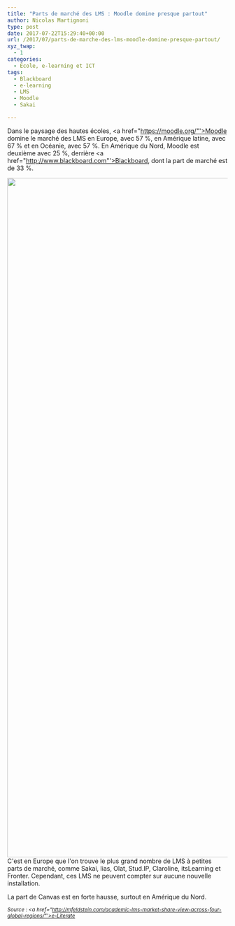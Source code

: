 ```yaml
---
title: "Parts de marché des LMS : Moodle domine presque partout"
author: Nicolas Martignoni
type: post
date: 2017-07-22T15:29:40+00:00
url: /2017/07/parts-de-marche-des-lms-moodle-domine-presque-partout/
xyz_twap:
  - 1
categories:
  - École, e-learning et ICT
tags:
  - Blackboard
  - e-learning
  - LMS
  - Moodle
  - Sakai

---
```

Dans le paysage des hautes écoles, <a href="https://moodle.org/"'>Moodle</a> domine le marché des LMS en Europe, avec 57 %, en Amérique latine, avec 67 % et en Océanie, avec 57 %. En Amérique du Nord, Moodle est deuxième avec 25 %, derrière <a href="http://www.blackboard.com"'>Blackboard</a>, dont la part de marché est de 33 %.

[<img class="alignnone wp-image-1365 size-full" src="https://blog.martignoni.net/wp-content/uploads/2017/07/Global-regions-2-1.png" alt="" width="1862" height="1553" srcset="https://blog.martignoni.net/wp-content/uploads/2017/07/Global-regions-2-1.png 1862w, https://blog.martignoni.net/wp-content/uploads/2017/07/Global-regions-2-1-300x250.png 300w, https://blog.martignoni.net/wp-content/uploads/2017/07/Global-regions-2-1-768x641.png 768w, https://blog.martignoni.net/wp-content/uploads/2017/07/Global-regions-2-1-1024x854.png 1024w" sizes="(max-width: 767px) 89vw, (max-width: 1000px) 54vw, (max-width: 1071px) 543px, 580px" />][1]C'est en Europe que l'on trouve le plus grand nombre de LMS à petites parts de marché, comme Sakai, lias, Olat, Stud.IP, Claroline, itsLearning et Fronter. Cependant, ces LMS ne peuvent compter sur aucune nouvelle installation.

La part de Canvas est en forte hausse, surtout en Amérique du Nord.

_<small>Source : <a href="http://mfeldstein.com/academic-lms-market-share-view-across-four-global-regions/"'>e-Literate</a></small>_

 [1]: https://blog.martignoni.net/wp-content/uploads/2017/07/Global-regions-2-1.png

<!--more-->
